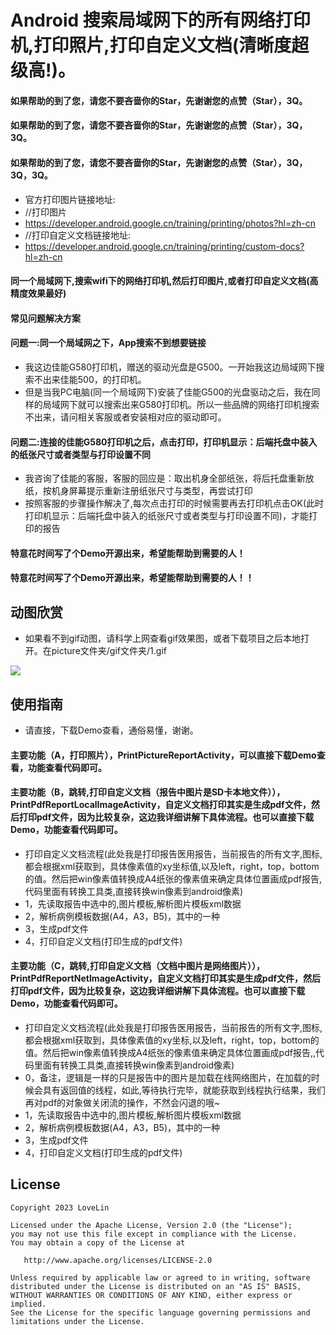 # Android 搜索局域网下的所有网络打印机,打印照片,打印自定义文档(清晰度超级高!)。

####    如果帮助的到了您，请您不要吝啬你的Star，先谢谢您的点赞（Star），3Q。

####    如果帮助的到了您，请您不要吝啬你的Star，先谢谢您的点赞（Star），3Q，3Q。

####    如果帮助的到了您，请您不要吝啬你的Star，先谢谢您的点赞（Star），3Q，3Q，3Q。



* 官方打印图片链接地址:
* //打印图片
* https://developer.android.google.cn/training/printing/photos?hl=zh-cn
* //打印自定义文档链接地址:
* https://developer.android.google.cn/training/printing/custom-docs?hl=zh-cn
 
#### 同一个局域网下,搜索wifi下的网络打印机,然后打印图片,或者打印自定义文档(高精度效果最好)
#### 常见问题解决方案 
#### 问题一:同一个局域网之下，App搜索不到想要链接

*  我这边佳能G580打印机，赠送的驱动光盘是G500。一开始我这边局域网下搜索不出来佳能500，的打印机。
*  但是当我PC电脑(同一个局域网下)安装了佳能G500的光盘驱动之后，我在同样的局域网下就可以搜索出来G580打印机。所以一些品牌的网络打印机搜索不出来，请问相关客服或者安装相对应的驱动即可。

#### 问题二:连接的佳能G580打印机之后，点击打印，打印机显示：后端托盘中装入的纸张尺寸或者类型与打印设置不同
*  我咨询了佳能的客服，客服的回应是：取出机身全部纸张，将后托盘重新放纸，按机身屏幕提示重新注册纸张尺寸与类型，再尝试打印
*  按照客服的步骤操作解决了,每次点击打印的时候需要再去打印机点击OK(此时打印机显示：后端托盘中装入的纸张尺寸或者类型与打印设置不同)，才能打印的报告


####  特意花时间写了个Demo开源出来，希望能帮助到需要的人！

####  特意花时间写了个Demo开源出来，希望能帮助到需要的人！！




## 动图欣赏

* 如果看不到gif动图，请科学上网查看gif效果图，或者下载项目之后本地打开。在picture文件夹/gif文件夹/1.gif




![](picture/gif/1.gif) 





## 使用指南

 * 请直接，下载Demo查看，通俗易懂，谢谢。
 
 #### 主要功能（A，打印照片），PrintPictureReportActivity，可以直接下载Demo查看，功能查看代码即可。
 
 #### 主要功能（B，跳转,打印自定义文档（报告中图片是SD卡本地文件）），PrintPdfReportLocalImageActivity，自定义文档打印其实是生成pdf文件，然后打印pdf文件，因为比较复杂，这边我详细讲解下具体流程。也可以直接下载Demo，功能查看代码即可。
 * 打印自定义文档流程(此处我是打印报告医用报告，当前报告的所有文字,图标,都会根据xml获取到，具体像素值的xy坐标值,以及left，right，top，bottom的值。然后把win像素值转换成A4纸张的像素值来确定具体位置画成pdf报告,代码里面有转换工具类,直接转换win像素到android像素)
 * 1，先读取报告中选中的,图片模板,解析图片模板xml数据
 * 2，解析病例模板数据(A4，A3，B5)，其中的一种
 * 3，生成pdf文件
 * 4，打印自定义文档(打印生成的pdf文件)

#### 主要功能（C，跳转,打印自定义文档（文档中图片是网络图片）），PrintPdfReportNetImageActivity，自定义文档打印其实是生成pdf文件，然后打印pdf文件，因为比较复杂，这边我详细讲解下具体流程。也可以直接下载Demo，功能查看代码即可。
 * 打印自定义文档流程(此处我是打印报告医用报告，当前报告的所有文字,图标,都会根据xml获取到，具体像素值的xy坐标,以及left，right，top，bottom的值。然后把win像素值转换成A4纸张的像素值来确定具体位置画成pdf报告,,代码里面有转换工具类,直接转换win像素到android像素)
 * 0，备注，逻辑是一样的只是报告中的图片是加载在线网络图片，在加载的时候会具有返回值的线程，如此,等待执行完毕，就能获取到线程执行结果，我们再对pdf的对象做关闭流的操作，不然会闪退的哦~
 * 1，先读取报告中选中的,图片模板,解析图片模板xml数据
 * 2，解析病例模板数据(A4，A3，B5)，其中的一种
 * 3，生成pdf文件
 * 4，打印自定义文档(打印生成的pdf文件)


## License

```text
Copyright 2023 LoveLin

Licensed under the Apache License, Version 2.0 (the "License");
you may not use this file except in compliance with the License.
You may obtain a copy of the License at

   http://www.apache.org/licenses/LICENSE-2.0

Unless required by applicable law or agreed to in writing, software
distributed under the License is distributed on an "AS IS" BASIS,
WITHOUT WARRANTIES OR CONDITIONS OF ANY KIND, either express or implied.
See the License for the specific language governing permissions and
limitations under the License.
```